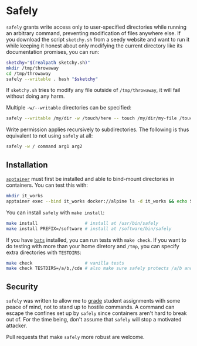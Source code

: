 # Safely

`safely` grants write access only to user-specified directories while running an arbitrary command, preventing modification of files anywhere else. If you download the script `sketchy.sh` from a seedy website and want to run it while keeping it honest about only modifying the current directory like its documentation promises, you can run:

```bash
sketchy="$(realpath sketchy.sh)"
mkdir /tmp/throwaway
cd /tmp/throwaway
safely --writable . bash "$sketchy"
```

If `sketchy.sh` tries to modify any file outside of `/tmp/throwaway`, it will fail without doing any harm.

Multiple `-w/--writable` directories can be specified:

```bash
safely --writable /my/dir -w /touch/here -- touch /my/dir/my-file /touch/here/done
```

Write permission applies recursively to subdirectories. The following is thus equivalent to not using `safely` at all:

```bash
safely -w / command arg1 arg2
```

## Installation

[`apptainer`](https://apptainer.org/docs/user/latest/quick_start.html#quick-installation) must first be installed and able to bind-mount directories in containers. You can test this with:

```bash
mkdir it_works
apptainer exec --bind it_works docker://alpine ls -d it_works && echo SUCCESS || echo FAILURE
```

You can install `safely` with `make install`:

```bash
make install                  # install at /usr/bin/safely
make install PREFIX=/software # install at /software/bin/safely
```

If you have [`bats`](https://bats-core.readthedocs.io/en/stable/index.html) installed, you can run tests with `make check`. If you want to do testing with more than your home diretory and `/tmp`, you can specify extra directories with `TESTDIRS`:

```bash
make check                    # vanilla tests
make check TESTDIRS=/a/b,/cde # also make sure safely protects /a/b and /cde
```

## Security

`safely` was written to allow me to [grade](https://github.com/BYUHPC/grade) student assignments with some peace of mind, not to stand up to hostile commands. A command can escape the confines set up by `safely` since containers aren't hard to break out of. For the time being, don't assume that `safely` will stop a motivated attacker.

Pull requests that make `safely` more robust are welcome.
